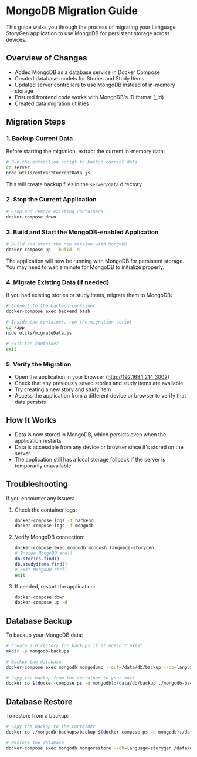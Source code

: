 # MongoDB Migration Guide

This guide walks you through the process of migrating your Language StoryGen application to use MongoDB for persistent storage across devices.

## Overview of Changes

- Added MongoDB as a database service in Docker Compose
- Created database models for Stories and Study Items
- Updated server controllers to use MongoDB instead of in-memory storage
- Ensured frontend code works with MongoDB's ID format (_id)
- Created data migration utilities

## Migration Steps

### 1. Backup Current Data

Before starting the migration, extract the current in-memory data:

```bash
# Run the extraction script to backup current data
cd server
node utils/extractCurrentData.js
```

This will create backup files in the `server/data` directory.

### 2. Stop the Current Application

```bash
# Stop and remove existing containers
docker-compose down
```

### 3. Build and Start the MongoDB-enabled Application

```bash
# Build and start the new version with MongoDB
docker-compose up --build -d
```

The application will now be running with MongoDB for persistent storage. You may need to wait a minute for MongoDB to initialize properly.

### 4. Migrate Existing Data (if needed)

If you had existing stories or study items, migrate them to MongoDB:

```bash
# Connect to the backend container
docker-compose exec backend bash

# Inside the container, run the migration script
cd /app
node utils/migrateData.js

# Exit the container
exit
```

### 5. Verify the Migration

- Open the application in your browser (http://192.168.1.214:3002)
- Check that any previously saved stories and study items are available
- Try creating a new story and study item
- Access the application from a different device or browser to verify that data persists

## How It Works

- Data is now stored in MongoDB, which persists even when the application restarts
- Data is accessible from any device or browser since it's stored on the server
- The application still has a local storage fallback if the server is temporarily unavailable

## Troubleshooting

If you encounter any issues:

1. Check the container logs:
   ```bash
   docker-compose logs -f backend
   docker-compose logs -f mongodb
   ```

2. Verify MongoDB connection:
   ```bash
   docker-compose exec mongodb mongosh language-storygen
   # Inside MongoDB shell
   db.stories.find()
   db.studyitems.find()
   # Exit MongoDB shell
   exit
   ```

3. If needed, restart the application:
   ```bash
   docker-compose down
   docker-compose up -d
   ```

## Database Backup

To backup your MongoDB data:

```bash
# Create a directory for backups if it doesn't exist
mkdir -p mongodb-backups

# Backup the database
docker-compose exec mongodb mongodump --out=/data/db/backup --db=language-storygen

# Copy the backup from the container to your host
docker cp $(docker-compose ps -q mongodb):/data/db/backup ./mongodb-backups/
```

## Database Restore

To restore from a backup:

```bash
# Copy the backup to the container
docker cp ./mongodb-backups/backup $(docker-compose ps -q mongodb):/data/db/

# Restore the database
docker-compose exec mongodb mongorestore --db=language-storygen /data/db/backup/language-storygen
